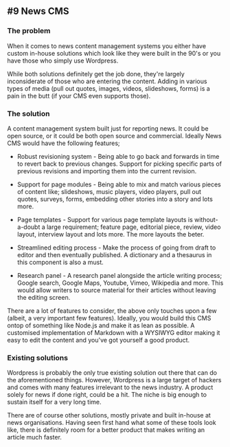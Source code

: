 ## #9 News CMS

### The problem

When it comes to news content management systems you either have custom in-house solutions which look like they were built in the 90's or you have those who simply use Wordpress.

While both solutions definitely get the job done, they're largely inconsiderate of those who are entering the content. Adding in various types of media (pull out quotes, images, videos, slideshows, forms) is a pain in the butt (if your CMS even supports those).

### The solution

A content management system built just for reporting news. It could be open source, or it could be both open source and commercial. Ideally News CMS would have the following features;

* Robust revisioning system - Being able to go back and forwards in time to revert back to previous changes. Support for picking specific parts of previous revisions and importing them into the current revision.

* Support for page modules - Being able to mix and match various pieces of content like; slideshows, music players, video players, pull out quotes, surveys, forms, embedding other stories into a story and lots more.

* Page templates - Support for various page template layouts is without-a-doubt a large requirement; feature page, editorial piece, review, video layout, interview layout and lots more. The more layouts the beter.

* Streamlined editing process - Make the process of going from draft to editor and then eventually published. A dictionary and a thesaurus in this component is also a must.

* Research panel - A research panel alongside the article writing process; Google search, Google Maps, Youtube, Vimeo, Wikipedia and more. This would allow writers to source material for their articles without leaving the editing screen.

There are a lot of features to consider, the above only touches upon a few (albeit, a very important few features). Ideally, you would build this CMS ontop of something like Node.js and make it as lean as possible. A customised implementation of Markdown with a WYSIWYG editor making it easy to edit the content and you've got yourself a good product.

### Existing solutions

Wordpress is probably the only true existing solution out there that can do the aforementioned things. However, Wordpress is a large target of hackers and comes with many features irrelevant to the news industry. A product solely for news if done right, could be a hit. The niche is big enough to sustain itself for a very long time.

There are of course other solutions, mostly private and built in-house at news organisations. Having seen first hand what some of these tools look like, there is definitely room for a better product that makes writing an article much faster.
